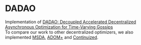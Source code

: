 # DADAO
Implementation of [DADAO: Decoupled Accelerated Decentralized Asynchronous Optimization for Time-Varying Gossips]( https://hal.archives-ouvertes.fr/hal-03737694/document ) \
To compare our work to other decentralized optimizers, we also implemented [MSDA](https://arxiv.org/pdf/1702.08704.pdf), [ADOM+](https://openreview.net/attachment?id=L8-54wkift&name=supplementary_material) and [Continuized](https://arxiv.org/pdf/2106.07644.pdf).
